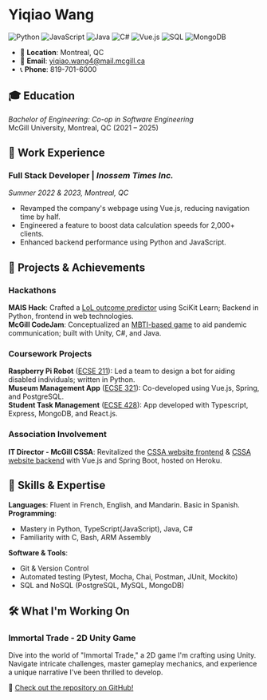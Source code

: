 # Yiqiao Wang

![Python](https://img.shields.io/badge/-Python-3776AB?logo=python&logoColor=white)
![JavaScript](https://img.shields.io/badge/-JavaScript-F7DF1E?logo=javascript&logoColor=black)
![Java](https://img.shields.io/badge/-Java-007396?logo=java)
![C#](https://img.shields.io/badge/-C%23-239120?logo=c-sharp)
![Vue.js](https://img.shields.io/badge/-Vue.js-4FC08D?logo=vue.js&logoColor=white)
![SQL](https://img.shields.io/badge/-SQL-4479A1?logo=postgresql)
![MongoDB](https://img.shields.io/badge/-MongoDB-47A248?logo=mongodb&logoColor=white)

- 📍 **Location**: Montreal, QC  
- 📧 **Email**: [yiqiao.wang4@mail.mcgill.ca](mailto:yiqiao.wang4@mail.mcgill.ca)  
- 📞 **Phone**: 819-701-6000  

## 🎓 Education
_Bachelor of Engineering: Co-op in Software Engineering_  
McGill University, Montreal, QC (2021 – 2025)

## 💼 Work Experience

### Full Stack Developer | _Inossem Times Inc._  
_Summer 2022 & 2023, Montreal, QC_
- Revamped the company's webpage using Vue.js, reducing navigation time by half.
- Engineered a feature to boost data calculation speeds for 2,000+ clients.
- Enhanced backend performance using Python and JavaScript.

## 🚀 Projects & Achievements

### Hackathons

**MAIS Hack**: Crafted a [LoL outcome predictor](https://github.com/QCrow/Machine-Learning) using SciKit Learn; Backend in Python, frontend in web technologies.  
**McGill CodeJam**: Conceptualized an [MBTI-based game](https://github.com/Bug-Zappr/mbti-matchr-client) to aid pandemic communication; built with Unity, C#, and Java.

### Coursework Projects

**Raspberry Pi Robot** ([ECSE 211](https://github.com/QCrow/DPMF2022Team24)): Led a team to design a bot for aiding disabled individuals; written in Python.  
**Museum Management App** ([ECSE 321](https://github.com/McGill-ECSE321-Fall2022/project-group-08)): Co-developed using Vue.js, Spring, and PostgreSQL.  
**Student Task Management** ([ECSE 428](https://github.com/MihailOfficial/myScheduler)): App developed with Typescript, Express, MongoDB, and React.js.

### Association Involvement

**IT Director - McGill CSSA**: Revitalized the [CSSA website frontend](https://github.com/mcgillcssa/cssa-frontend) & [CSSA website backend](https://github.com/mcgillcssa/cssa-backend) with Vue.js and Spring Boot, hosted on Heroku.

## 🔧 Skills & Expertise

**Languages**: Fluent in French, English, and Mandarin. Basic in Spanish.  
**Programming**:
- Mastery in Python, TypeScript(JavaScript), Java, C#
- Familiarity with C, Bash, ARM Assembly

**Software & Tools**:
- Git & Version Control
- Automated testing (Pytest, Mocha, Chai, Postman, JUnit, Mockito)
- SQL and NoSQL (PostgreSQL, MySQL, MongoDB)

## 🛠 What I'm Working On

### Immortal Trade - 2D Unity Game

Dive into the world of "Immortal Trade," a 2D game I'm crafting using Unity. Navigate intricate challenges, master gameplay mechanics, and experience a unique narrative I've been thrilled to develop.

🔗 [Check out the repository on GitHub!](https://github.com/QCrow/Immortal-Trade)

